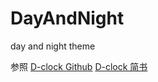 # DayAndNight
day and night theme

参照
[D-clock Github](https://github.com/D-clock/AndroidStudyCode/blob/master/notes/%E7%9F%A5%E4%B9%8E%E5%92%8C%E7%AE%80%E4%B9%A6%E7%9A%84%E5%A4%9C%E9%97%B4%E6%A8%A1%E5%BC%8F%E5%AE%9E%E7%8E%B0%E5%A5%97%E8%B7%AF.md)
[D-clock 简书](http://www.jianshu.com/p/3b55e84742e5)
